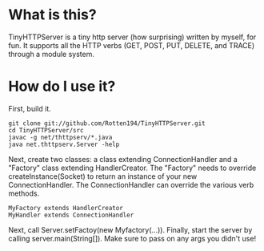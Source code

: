 What is this?
=============

TinyHTTPServer is a tiny http server (how surprising) written by myself, for fun. It supports all the HTTP verbs (GET, POST, PUT, DELETE, and TRACE) through a module system.

How do I use it?
================

First, build it.

    git clone git://github.com/Rotten194/TinyHTTPServer.git
    cd TinyHTTPServer/src
    javac -g net/thttpserv/*.java
    java net.thttpserv.Server -help

Next, create two classes: a class extending ConnectionHandler and a "Factory" class extending HandlerCreator. The "Factory" needs to override createInstance(Socket) to return an instance of your new ConnectionHandler. The ConnectionHandler can override the various verb methods.  

    MyFactory extends HandlerCreator  
    MyHandler extends ConnectionHandler

Next, call Server.setFactoy(new Myfactory(...)). Finally, start the server by calling server.main(String[]). Make sure to pass on any args you didn't use!
